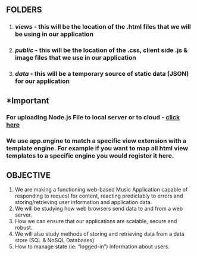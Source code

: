 ## FOLDERS

1. ### *views* - this will be the location of the .html files that we will be using in our application
2. ### _public_ - this will be the location of the .css, client side .js & image files that we use in our application
3. ### *data* - this will be a temporary source of static data (JSON) for our application

## *Important
### For uploading Node.js File to local server or to cloud - [click here](https://cloudinary.com/blog/node_js_file_upload_to_a_local_server_or_to_the_cloud)

### We use app.engine to match a specific view extension with a template engine. For example if you want to map all html view templates to a specific engine you would register it here.

## OBJECTIVE
1. We are making a functioning web-based Music Application capable of responding to request for content, reacting predictably to errors and storing/retrieving user information and application data.
2. We will be studying how web browsers send data to and from a web server.
3. How we can ensure that our applications are scalable, secure and robust. 
4. We will also study methods of storing and retrieving data from a data store (SQL & NoSQL Databases)
5. How to manage state (ie: “logged-in”) information about users.